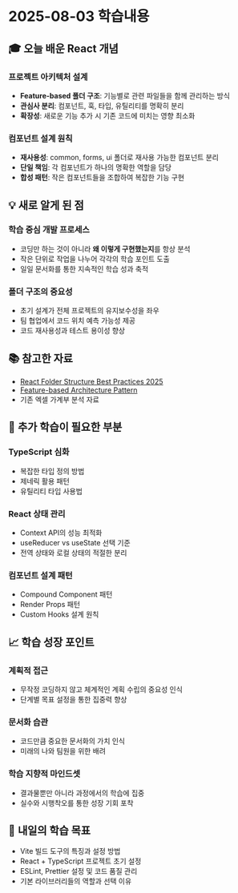 # 2025-08-03 학습내용

## 🎓 오늘 배운 React 개념

### 프로젝트 아키텍처 설계
- **Feature-based 폴더 구조**: 기능별로 관련 파일들을 함께 관리하는 방식
- **관심사 분리**: 컴포넌트, 훅, 타입, 유틸리티를 명확히 분리
- **확장성**: 새로운 기능 추가 시 기존 코드에 미치는 영향 최소화

### 컴포넌트 설계 원칙
- **재사용성**: common, forms, ui 폴더로 재사용 가능한 컴포넌트 분리
- **단일 책임**: 각 컴포넌트가 하나의 명확한 역할을 담당
- **합성 패턴**: 작은 컴포넌트들을 조합하여 복잡한 기능 구현

## 💡 새로 알게 된 점

### 학습 중심 개발 프로세스
- 코딩만 하는 것이 아니라 **왜 이렇게 구현했는지**를 항상 분석
- 작은 단위로 작업을 나누어 각각의 학습 포인트 도출
- 일일 문서화를 통한 지속적인 학습 성과 축적

### 폴더 구조의 중요성
- 초기 설계가 전체 프로젝트의 유지보수성을 좌우
- 팀 협업에서 코드 위치 예측 가능성 제공
- 코드 재사용성과 테스트 용이성 향상

## 📚 참고한 자료
- [React Folder Structure Best Practices 2025](https://www.robinwieruch.de/react-folder-structure/)
- [Feature-based Architecture Pattern](https://dev.to/pramod_boda/recommended-folder-structure-for-react-2025-48mc)
- 기존 엑셀 가계부 분석 자료

## 🤔 추가 학습이 필요한 부분

### TypeScript 심화
- 복잡한 타입 정의 방법
- 제네릭 활용 패턴
- 유틸리티 타입 사용법

### React 상태 관리
- Context API의 성능 최적화
- useReducer vs useState 선택 기준
- 전역 상태와 로컬 상태의 적절한 분리

### 컴포넌트 설계 패턴
- Compound Component 패턴
- Render Props 패턴
- Custom Hooks 설계 원칙

## 📈 학습 성장 포인트

### 계획적 접근
- 무작정 코딩하지 않고 체계적인 계획 수립의 중요성 인식
- 단계별 목표 설정을 통한 집중력 향상

### 문서화 습관
- 코드만큼 중요한 문서화의 가치 인식
- 미래의 나와 팀원을 위한 배려

### 학습 지향적 마인드셋
- 결과물뿐만 아니라 과정에서의 학습에 집중
- 실수와 시행착오를 통한 성장 기회 포착

## 🎯 내일의 학습 목표
- Vite 빌드 도구의 특징과 설정 방법
- React + TypeScript 프로젝트 초기 설정
- ESLint, Prettier 설정 및 코드 품질 관리
- 기본 라이브러리들의 역할과 선택 이유